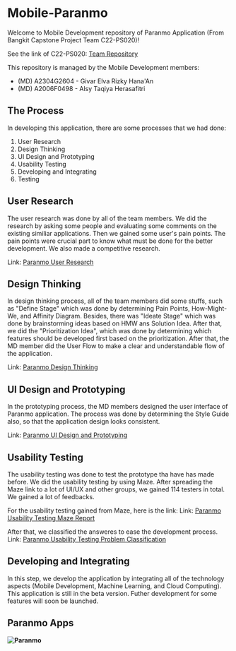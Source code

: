 # Mobile-Paranmo
Welcome to Mobile Development repository of Paranmo Application (From Bangkit Capstone Project Team C22-PS020)!

See the link of C22-PS020: [Team Repository](https://github.com/yuraiki9737/Paranmo)

This repository is managed by the Mobile Development members:

*  (MD) A2304G2604 - Givar Elva Rizky Hana'An 
*  (MD) A2006F0498 - Alsy Taqiya Herasafitri

## The Process
In developing this application, there are some processes that we had done:
1. User Research
2. Design Thinking
3. UI Design and Prototyping
4. Usability Testing
5. Developing and Integrating
6. Testing

## User Research
The user research was done by all of the team members. We did the research by asking some people and evaluating some comments on the existing similiar applications. Then we gained some user's pain points. The pain points were crucial part to know what must be done for the better development. We also made a competitive research.

Link: [Paranmo User Research](https://docs.google.com/spreadsheets/d/1r3aTNBeMxG34jX-UpMc88H520jb3bLbxr9iqrX_8dL8/edit?usp=sharing)

## Design Thinking
In design thinking process, all of the team members did some stuffs, such as "Define Stage" which was done by determining Pain Points, How-Might-We, and Affinity Diagram. Besides, there was "Ideate Stage" which was done by brainstorming ideas based on HMW ans Solution Idea. After that, we did the "Prioritization Idea", which was done by determining which features should be developed first based on the prioritization. After that, the MD member did the User Flow to make a clear and understandable flow of the application.

Link: [Paranmo Design Thinking](https://www.figma.com/file/hTBA3qmpl1dp27piJZaHfQ/Paranmo?node-id=0%3A1)

## UI Design and Prototyping
In the prototyping process, the MD members designed the user interface of Paranmo application. The process was done by determining the Style Guide also, so that the application design looks consistent.

Link: [Paranmo UI Design and Prototyping](https://www.figma.com/file/WSywggoZMSMRCT7pOEAxmt/Paranmo?node-id=0%3A1)

## Usability Testing
The usability testing was done to test the prototype tha have has made before. We did the usability testing by using Maze. After spreading the Maze link to a lot of UI/UX and other groups, we gained 114 testers in total. We gained a lot of feedbacks.

For the usability testing gained from Maze, here is the link:
Link: [Paranmo Usability Testing Maze Report](https://app.maze.co/report/1h23kl30byj8w/#60ce3f16-feed-4946-802c-9d712b2d7be5-90108673)

After that, we classified the answeres to ease the development process.
Link: [Paranmo Usability Testing Problem Classification](https://docs.google.com/spreadsheets/d/1_rli_ckrMNGN73SQ4jWpaN9ind6CoOkTp0ft-ajQ-1c/edit?usp=sharing)

## Developing and Integrating
In this step, we develop the application by integrating all of the technology aspects (Mobile Development, Machine Learning, and Cloud Computing). This application is still in the beta version. Futher development for some features will soon be launched.

## Paranmo Apps

**![Paranmo](https://drive.google.com/file/d/1saZnWjueGCGVTRijD9ISpRuR0s61-pNu/view?usp=sharing)**
